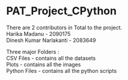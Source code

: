 # PAT_Project_CPython

There are 2 contributors in Total to the project.\
Harika Madanu - 2090175\
Dinesh Kumar Narlakanti - 2083649  

Three major Folders :\
CSV Files - contains all the datasets\
Plots - contains all the images\
Python Files - contains all the python scripts  



